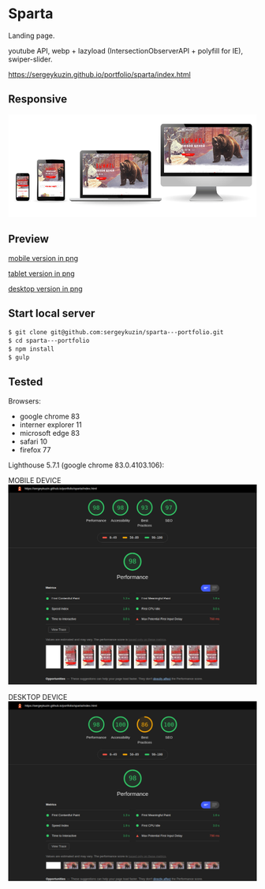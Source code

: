# Sparta
Landing page.

youtube API, webp + lazyload (IntersectionObserverAPI + polyfill for IE), swiper-slider.


<https://sergeykuzin.github.io/portfolio/sparta/index.html>

## Responsive
![responsive-sparta.png](./responsive-sparta.png)

## Preview
[mobile version in png](./preview-mobile.png)

[tablet version in png](./preview-tablet.png)

[desktop version in png](./preview-desktop.png)


## Start local server
```sh
$ git clone git@github.com:sergeykuzin/sparta---portfolio.git
$ cd sparta---portfolio
$ npm install
$ gulp
```
## Tested
Browsers:
  - google chrome 83
  - interner explorer 11
  - microsoft edge 83
  - safari 10
  - firefox 77

Lighthouse 5.7.1 (google chrome 83.0.4103.106):

MOBILE DEVICE
![lighthouse-mobile.png](./lighthouse-mobile.png)

DESKTOP DEVICE
![lighthouse-desktop.png](./lighthouse-desktop.png)

